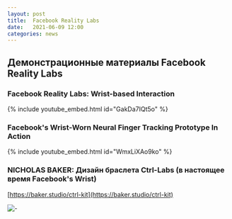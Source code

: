```yaml
---
layout: post
title:  Facebook Reality Labs
date:   2021-06-09 12:00
categories: news
---
```

## Демонстрационные материалы Facebook Reality Labs

### Facebook Reality Labs: Wrist-based Interaction

{% include youtube_embed.html id="GakDa7IQt5o" %}


### Facebook's Wrist-Worn Neural Finger Tracking Prototype In Action

{% include youtube_embed.html id="WmxLiXAo9ko" %}


### NICHOLAS BAKER: Дизайн браслета Ctrl-Labs (в настоящее время Facebook's Wrist)

[https://baker.studio/ctrl-kit](https://baker.studio/ctrl-kit)

![-](https://images.squarespace-cdn.com/content/v1/58640e3b8419c25775576c59/1579195369911-RKH1QOX6ZEB3DTDCRI4B/ke17ZwdGBToddI8pDm48kPTrHXgsMrSIMwe6YW3w1AZ7gQa3H78H3Y0txjaiv_0fDoOvxcdMmMKkDsyUqMSsMWxHk725yiiHCCLfrh8O1z4YTzHvnKhyp6Da-NYroOW3ZGjoBKy3azqku80C789l0p52bY8kZn6Mpkp9xtPUVLhvLurswpbKwwoDWqBh58NLxQZMhB36LmtxTXHHtLwR3w/CTRL-kit-CTRL-labs-float-family?format=550w)




